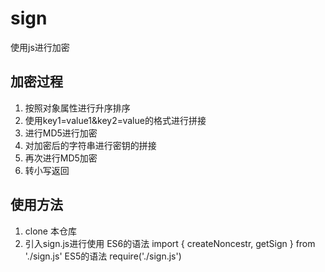 # sign
使用js进行加密
## 加密过程
1. 按照对象属性进行升序排序
2. 使用key1=value1&key2=value的格式进行拼接
3. 进行MD5进行加密
4. 对加密后的字符串进行密钥的拼接
5. 再次进行MD5加密
6. 转小写返回
## 使用方法
1. clone 本仓库
2. 引入sign.js进行使用
ES6的语法 import { createNoncestr, getSign } from './sign.js'
ES5的语法 require('./sign.js')
